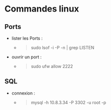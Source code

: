 # Commandes linux

## Ports

- lister les Ports : 

    - > sudo lsof -i -P -n | grep LISTEN

- ouvrir un port : 

    - > sudo ufw allow 2222

## SQL

- connexion : 

    - > mysql -h 10.8.3.34 -P 3302 -u root -p
